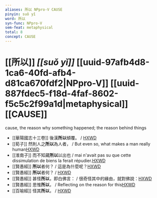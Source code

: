 ```yaml
---
aliases: 所以 NPpro-V CAUSE
pinyin: suǒ yǐ
word: 所以
syn-func: NPpro-V
sem-feat: metaphysical
total: 8
concept: CAUSE 
---
```

# [[所以]] *[[suǒ yǐ]]*  [[uuid-97afb4d8-1ca6-40fd-afb4-d81ca670fdf2|NPpro-V]] [[uuid-887fdec5-f18d-4faf-8602-f5c5c2f99a1d|metaphysical]] [[CAUSE]]
cause, the reason why something happened; the reason behind things
 - [[華陽國志十三卷]] 後漢**所以**傾覆。
                     / [HXWD](https://hxwd.org/textview.html?location=CH2d1716_CHANT_007-6a.52)
 - [[荀子]] 然則人之**所以**為人者，
                     / But even so, what makes a man really human[HXWD](https://hxwd.org/textview.html?location=KR3a0002_tls_005-6a.12)
 - [[淮南子]] 而不知藏**所以**以出也 / mai n'avait pas su que cette dissimulation de biens la ferait répudier.[HXWD](https://hxwd.org/textview.html?location=KR3j0010_tls_013-36a.16)
 - [[賢愚經]] **所以**者何？ / 這是為什麼呢？[HXWD](https://hxwd.org/textview.html?location=KR6b0059_T_001-0354a.2)
 - [[賢愚經]] **所以**者何？ / [HXWD](https://hxwd.org/textview.html?location=KR6b0059_T_002-0357b.15)
 - [[賢愚經]] 甚怪**所以**，即白佛言： / 很奇怪其中的緣由，就對佛說：[HXWD](https://hxwd.org/textview.html?location=KR6b0059_T_003-0369a.19)
 - [[賢愚經]] 思惟**所以**， / Reflecting on the reason for this[HXWD](https://hxwd.org/textview.html?location=KR6b0059_T_010-0418c.45)
 - [[百喻經]] 怪其**所以**， / [HXWD](https://hxwd.org/textview.html?location=KR6b0066_T_004-0555b.60)